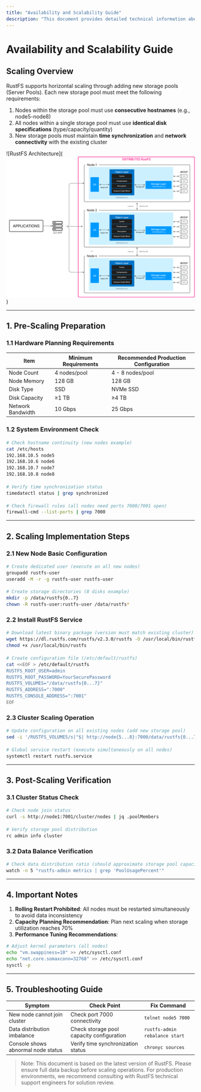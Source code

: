 ```yaml
---
title: "Availability and Scalability Guide"
description: "This document provides detailed technical information about RustFS scaling capabilities and procedures."
---
```


# Availability and Scalability Guide

## Scaling Overview

RustFS supports horizontal scaling through adding new storage pools (Server Pools). Each new storage pool must meet the following requirements:

1. Nodes within the storage pool must use **consecutive hostnames** (e.g., node5-node8)
2. All nodes within a single storage pool must use **identical disk specifications** (type/capacity/quantity)
3. New storage pools must maintain **time synchronization** and **network connectivity** with the existing cluster

![RustFS Architecture](![RustFS 架构图](./images/s2-1.png))

---

## 1. Pre-Scaling Preparation

### 1.1 Hardware Planning Requirements

| Item | Minimum Requirements | Recommended Production Configuration |
|---------------|---------------------------|---------------------------|
| Node Count | 4 nodes/pool | 4 - 8 nodes/pool |
| Node Memory | 128 GB | 128 GB |
| Disk Type | SSD | NVMe SSD |
| Disk Capacity | ≥1 TB | ≥4 TB |
| Network Bandwidth | 10 Gbps | 25 Gbps |

### 1.2 System Environment Check

```bash
# Check hostname continuity (new nodes example)
cat /etc/hosts
192.168.10.5 node5
192.168.10.6 node6
192.168.10.7 node7
192.168.10.8 node8

# Verify time synchronization status
timedatectl status | grep synchronized

# Check firewall rules (all nodes need ports 7000/7001 open)
firewall-cmd --list-ports | grep 7000
```

---

## 2. Scaling Implementation Steps

### 2.1 New Node Basic Configuration

```bash
# Create dedicated user (execute on all new nodes)
groupadd rustfs-user
useradd -M -r -g rustfs-user rustfs-user

# Create storage directories (8 disks example)
mkdir -p /data/rustfs{0..7}
chown -R rustfs-user:rustfs-user /data/rustfs*
```

### 2.2 Install RustFS Service

```bash
# Download latest binary package (version must match existing cluster)
wget https://dl.rustfs.com/rustfs/v2.3.0/rustfs -O /usr/local/bin/rustfs
chmod +x /usr/local/bin/rustfs

# Create configuration file (/etc/default/rustfs)
cat <<EOF > /etc/default/rustfs
RUSTFS_ROOT_USER=admin
RUSTFS_ROOT_PASSWORD=YourSecurePassword
RUSTFS_VOLUMES="/data/rustfs{0...7}"
RUSTFS_ADDRESS=":7000"
RUSTFS_CONSOLE_ADDRESS=":7001"
EOF
```

### 2.3 Cluster Scaling Operation

```bash
# Update configuration on all existing nodes (add new storage pool)
sed -i '/RUSTFS_VOLUMES/s|"$| http://node{5...8}:7000/data/rustfs{0...7}"|' /etc/default/rustfs

# Global service restart (execute simultaneously on all nodes)
systemctl restart rustfs.service
```

---

## 3. Post-Scaling Verification

### 3.1 Cluster Status Check

```bash
# Check node join status
curl -s http://node1:7001/cluster/nodes | jq .poolMembers

# Verify storage pool distribution
rc admin info cluster
```

### 3.2 Data Balance Verification

```bash
# Check data distribution ratio (should approximate storage pool capacity ratio)
watch -n 5 "rustfs-admin metrics | grep 'PoolUsagePercent'"
```

---

## 4. Important Notes

1. **Rolling Restart Prohibited**: All nodes must be restarted simultaneously to avoid data inconsistency
2. **Capacity Planning Recommendation**: Plan next scaling when storage utilization reaches 70%
3. **Performance Tuning Recommendations**:

 ```bash
 # Adjust kernel parameters (all nodes)
 echo "vm.swappiness=10" >> /etc/sysctl.conf
 echo "net.core.somaxconn=32768" >> /etc/sysctl.conf
 sysctl -p
 ```

---

## 5. Troubleshooting Guide

| Symptom | Check Point | Fix Command |
|---------------------------|---------------------------------|-------------------------------|
| New node cannot join cluster | Check port 7000 connectivity | `telnet node5 7000` |
| Data distribution imbalance | Check storage pool capacity configuration | `rustfs-admin rebalance start`|
| Console shows abnormal node status | Verify time synchronization status | `chronyc sources` |

> Note: This document is based on the latest version of RustFS. Please ensure full data backup before scaling operations. For production environments, we recommend consulting with RustFS technical support engineers for solution review.
